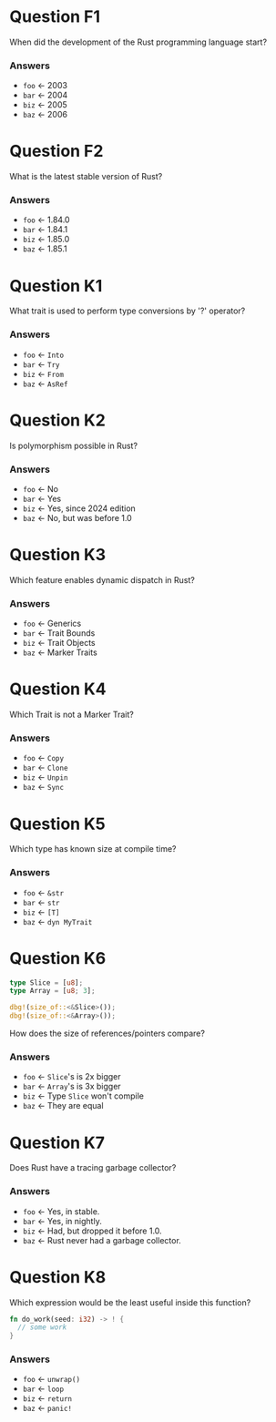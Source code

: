 
<!--
theme: default
paginate: true
headingDivider: 2
-->


# Question F1
When did the development of the Rust programming language start?

### Answers
- `foo` ← 2003
- `bar` ← 2004
- `biz` ← 2005
- `baz` ← 2006

# Question F2
What is the latest stable version of Rust?

### Answers
- `foo` ← 1.84.0
- `bar` ← 1.84.1
- `biz` ← 1.85.0
- `baz` ← 1.85.1

# Question K1
What trait is used to perform type conversions by '?' operator?

### Answers
- `foo` ← `Into`
- `bar` ← `Try`
- `biz` ← `From`
- `baz` ← `AsRef`

# Question K2
Is polymorphism possible in Rust?

### Answers
- `foo` ← No
- `bar` ← Yes
- `biz` ← Yes, since 2024 edition
- `baz` ← No, but was before 1.0

# Question K3
Which feature enables dynamic dispatch in Rust?

### Answers
- `foo` ← Generics
- `bar` ← Trait Bounds
- `biz` ← Trait Objects
- `baz` ← Marker Traits

# Question K4
Which Trait is not a Marker Trait?

### Answers
- `foo` ← `Copy`
- `bar` ← `Clone`
- `biz` ← `Unpin`
- `baz` ← `Sync`

# Question K5
Which type has known size at compile time?

### Answers
- `foo` ← `&str`
- `bar` ← `str`
- `biz` ← `[T]`
- `baz` ← `dyn MyTrait`

# Question K6
```rust
type Slice = [u8];
type Array = [u8; 3];

dbg!(size_of::<&Slice>());
dbg!(size_of::<&Array>());
```

How does the size of references/pointers compare?

### Answers
- `foo` ← `Slice`'s is 2x bigger
- `bar` ← `Array`'s is 3x bigger
- `biz` ← Type `Slice` won't compile
- `baz` ← They are equal

# Question K7
Does Rust have a tracing garbage collector?

### Answers
- `foo` ← Yes, in stable.
- `bar` ← Yes, in nightly.
- `biz` ← Had, but dropped it before 1.0.
- `baz` ← Rust never had a garbage collector.

# Question K8
Which expression would be the least useful inside this function?

```rust
fn do_work(seed: i32) -> ! {
  // some work
}
```

### Answers
- `foo` ← `unwrap()`
- `bar` ← `loop`
- `biz` ← `return`
- `baz` ← `panic!`